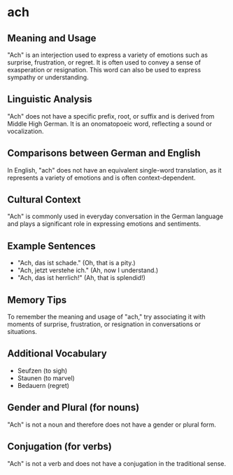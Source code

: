 # ach
## Meaning and Usage
"Ach" is an interjection used to express a variety of emotions such as surprise, frustration, or regret. It is often used to convey a sense of exasperation or resignation. This word can also be used to express sympathy or understanding.

## Linguistic Analysis
"Ach" does not have a specific prefix, root, or suffix and is derived from Middle High German. It is an onomatopoeic word, reflecting a sound or vocalization.

## Comparisons between German and English
In English, "ach" does not have an equivalent single-word translation, as it represents a variety of emotions and is often context-dependent.

## Cultural Context
"Ach" is commonly used in everyday conversation in the German language and plays a significant role in expressing emotions and sentiments.

## Example Sentences
- "Ach, das ist schade." (Oh, that is a pity.)
- "Ach, jetzt verstehe ich." (Ah, now I understand.)
- "Ach, das ist herrlich!" (Ah, that is splendid!)

## Memory Tips
To remember the meaning and usage of "ach," try associating it with moments of surprise, frustration, or resignation in conversations or situations.

## Additional Vocabulary
- Seufzen (to sigh)
- Staunen (to marvel)
- Bedauern (regret)

## Gender and Plural (for nouns)
"Ach" is not a noun and therefore does not have a gender or plural form.

## Conjugation (for verbs)
"Ach" is not a verb and does not have a conjugation in the traditional sense.